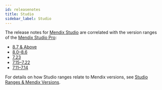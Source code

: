```yaml
---
id: releasenotes
title: Studio
sidebar_label: Studio
---
```


The release notes for [Mendix Studio](/studio/index) are correlated with the version ranges of the [Mendix Studio Pro](/studio-pro/index):

- [8.7 & Above](8.7-and-above)
- [8.0–8.6](8.0-8.6)
- [7.23](7.23)
- [7.15–7.22](7.15-7.22)
- [7.11–7.14](7.11-7.14)

For details on how Studio ranges relate to Mendix versions, see [Studio Ranges & Mendix Versions](/studio/general-versions).
